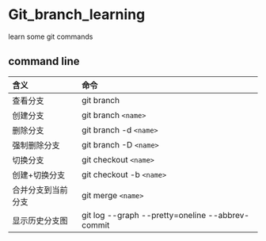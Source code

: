 # Git_branch_learning
learn some git commands

## command line

|含义|命令|
|:-|:-|
|查看分支|git branch|
|创建分支|git branch `<name>`|
|删除分支|git branch -d `<name>`|
|强制删除分支|git branch -D `<name>`|
|切换分支|git checkout `<name>`|
|创建+切换分支|git checkout -b `<name>`|
|合并分支到当前分支|git merge `<name>`|
|显示历史分支图|git log --graph --pretty=oneline --abbrev-commit|